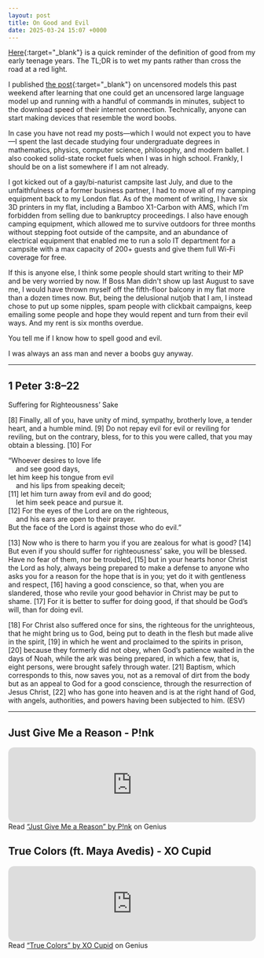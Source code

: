 ```yaml
---
layout: post
title: On Good and Evil
date: 2025-03-24 15:07 +0000
---
```


[Here](../on-background-music/#definition-of-good){:target="_blank"} is a quick reminder of the definition of good from my early teenage years. The TL;DR is to wet my pants rather than cross the road at a red light.

I published [the post](https://uncensoredmodels.com){:target="_blank"} on uncensored models this past weekend after learning that one could get an uncensored large language model up and running with a handful of commands in minutes, subject to the download speed of their internet connection. Technically, anyone can start making devices that resemble the word boobs.

In case you have not read my posts—which I would not expect you to have—I spent the last decade studying four undergraduate degrees in mathematics, physics, computer science, philosophy, and modern ballet. I also cooked solid-state rocket fuels when I was in high school. Frankly, I should be on a list somewhere if I am not already.

I got kicked out of a gay/bi-naturist campsite last July, and due to the unfaithfulness of a former business partner, I had to move all of my camping equipment back to my London flat. As of the moment of writing, I have six 3D printers in my flat, including a Bamboo X1-Carbon with AMS, which I'm forbidden from selling due to bankruptcy proceedings. I also have enough camping equipment, which allowed me to survive outdoors for three months without stepping foot outside of the campsite, and an abundance of electrical equipment that enabled me to run a solo IT department for a campsite with a max capacity of 200+ guests and give them full Wi-Fi coverage for free.

If this is anyone else, I think some people should start writing to their MP and be very worried by now. If Boss Man didn't show up last August to save me, I would have thrown myself off the fifth-floor balcony in my flat more than a dozen times now. But, being the delusional nutjob that I am, I instead chose to put up some nipples, spam people with clickbait campaigns, keep emailing some people and hope they would repent and turn from their evil ways. And my rent is six months overdue.

You tell me if I know how to spell good and evil.

I was always an ass man and never a boobs guy anyway.

---

## 1 Peter 3:8–22

Suffering for Righteousness’ Sake

[8] Finally, all of you, have unity of mind, sympathy, brotherly love, a tender heart, and a humble mind. [9] Do not repay evil for evil or reviling for reviling, but on the contrary, bless, for to this you were called, that you may obtain a blessing. [10] For

 “Whoever desires to love life  
  &nbsp;&nbsp;&nbsp;&nbsp;and see good days,  
 let him keep his tongue from evil  
  &nbsp;&nbsp;&nbsp;&nbsp;and his lips from speaking deceit;  
 [11] let him turn away from evil and do good;  
  &nbsp;&nbsp;&nbsp;&nbsp;let him seek peace and pursue it.  
 [12] For the eyes of the Lord are on the righteous,  
  &nbsp;&nbsp;&nbsp;&nbsp;and his ears are open to their prayer.  
 But the face of the Lord is against those who do evil.”  

 [13] Now who is there to harm you if you are zealous for what is good? [14] But even if you should suffer for righteousness’ sake, you will be blessed. Have no fear of them, nor be troubled, [15] but in your hearts honor Christ the Lord as holy, always being prepared to make a defense to anyone who asks you for a reason for the hope that is in you; yet do it with gentleness and respect, [16] having a good conscience, so that, when you are slandered, those who revile your good behavior in Christ may be put to shame. [17] For it is better to suffer for doing good, if that should be God’s will, than for doing evil.

[18] For Christ also suffered once for sins, the righteous for the unrighteous, that he might bring us to God, being put to death in the flesh but made alive in the spirit, [19] in which he went and proclaimed to the spirits in prison, [20] because they formerly did not obey, when God’s patience waited in the days of Noah, while the ark was being prepared, in which a few, that is, eight persons, were brought safely through water. [21] Baptism, which corresponds to this, now saves you, not as a removal of dirt from the body but as an appeal to God for a good conscience, through the resurrection of Jesus Christ, [22] who has gone into heaven and is at the right hand of God, with angels, authorities, and powers having been subjected to him. (ESV)

---

## Just Give Me a Reason - P!nk

<iframe style="border-radius:12px" src="https://open.spotify.com/embed/track/1mKXFLRA179hdOWQBwUk9e?utm_source=generator&theme=0" width="100%" height="152" frameBorder="0" allowfullscreen="" allow="autoplay; clipboard-write; encrypted-media; fullscreen; picture-in-picture" loading="lazy"></iframe>

<div id='rg_embed_link_108589' class='rg_embed_link' data-song-id='108589'>Read <a href='https://genius.com/P-nk-just-give-me-a-reason-lyrics'>“Just Give Me a Reason” by P!nk</a> on Genius</div> <script crossorigin src='https://genius.com/songs/108589/embed.js'></script>

## True Colors (ft. Maya Avedis) - XO Cupid

<iframe style="border-radius:12px" src="https://open.spotify.com/embed/track/4AMY0oGSt7vZwgxDnHCJBr?utm_source=generator&theme=0" width="100%" height="152" frameBorder="0" allowfullscreen="" allow="autoplay; clipboard-write; encrypted-media; fullscreen; picture-in-picture" loading="lazy"></iframe>

<div id='rg_embed_link_3988413' class='rg_embed_link' data-song-id='3988413'>Read <a href='https://genius.com/Xo-cupid-true-colors-lyrics'>“True Colors” by XO Cupid</a> on Genius</div> <script crossorigin src='https://genius.com/songs/3988413/embed.js'></script>
